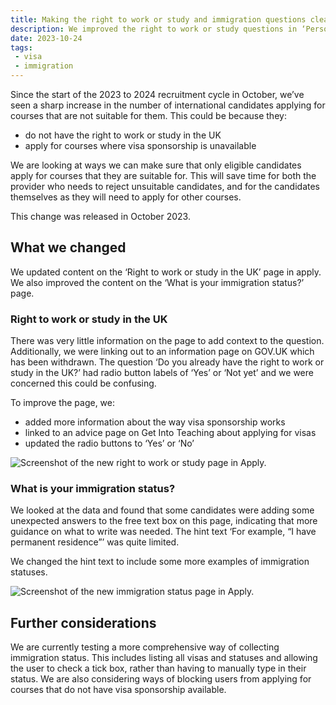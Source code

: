 ```yaml
---
title: Making the right to work or study and immigration questions clearer
description: We improved the right to work or study questions in ‘Personal details’ to make them easier to understand
date: 2023-10-24
tags:
 - visa
 - immigration
---
```


Since the start of the 2023 to 2024 recruitment cycle in October, we’ve seen a sharp increase in the number of international candidates applying for courses that are not suitable for them. This could be because they:

- do not have the right to work or study in the UK
- apply for courses where visa sponsorship is unavailable

We are looking at ways we can make sure that only eligible candidates apply for courses that they are suitable for. This will save time for both the provider who needs to reject unsuitable candidates, and for the candidates themselves as they will need to apply for other courses.

This change was released in October 2023.

## What we changed

We updated content on the ‘Right to work or study in the UK’ page in apply. We also improved the content on the ‘What is your immigration status?’ page.

### Right to work or study in the UK

There was very little information on the page to add context to the question. Additionally, we were linking out to an information page on GOV.UK which has been withdrawn. The question ‘Do you already have the right to work or study in the UK?’ had radio button labels of ‘Yes’ or ‘Not yet’ and we were concerned this could be confusing.

To improve the page, we:

- added more information about the way visa sponsorship works
- linked to an advice page on Get Into Teaching about applying for visas
- updated the radio buttons to ‘Yes’ or ‘No’

![Screenshot of the new right to work or study page in Apply.](/apply-for-teacher-training/right-to-work-questions/right-to-work-in-apply.png)

### What is your immigration status?

We looked at the data and found that some candidates were adding some unexpected answers to the free text box on this page, indicating that more guidance on what to write was needed. The hint text ‘For example, “I have permanent residence”’ was quite limited.

We changed the hint text to include some more examples of immigration statuses.

![Screenshot of the new immigration status page in Apply.](/apply-for-teacher-training/right-to-work-questions/what-is-your-immigration-status.png)

## Further considerations

We are currently testing a more comprehensive way of collecting immigration status. This includes listing all visas and statuses and allowing the user to check a tick box, rather than having to manually type in their status. We are also considering ways of blocking users from applying for courses that do not have visa sponsorship available.
